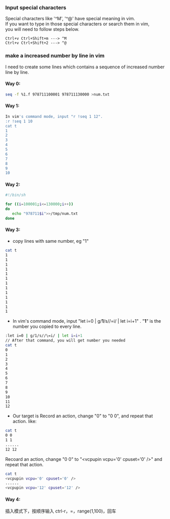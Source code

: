 ### Input special characters 

Special characters like '^M', '^@' have special meaning in vim.  
If you want to type in those special characters or search them in vim,  
you will need to follow steps below.
```vim
Ctrl+v Ctrl+Shift+m ---> ^M
Ctrl+v Ctrl+Shift+2 ---> ^@
```

### make a increased number by line in vim

I need to create some lines which contains a sequence of increased number line by line.

#### Way 0:
```sh
seq -f %1.f 978711100001 978711130000 >num.txt
```
#### Way 1:
```sh
In vim's command mode, input "r !seq 1 12".
:r !seq 1 10
cat t
1
2
3
4
5
6
7
8
9
10
```
#### Way 2:
```sh
#!/bin/sh

for ((i=100001;i<=130000;i++))
do
   echo "978711$i">>/tmp/num.txt
done
```

#### Way 3:
- copy lines with same number, eg "1"
```sh
cat t
1
1
1
1
1
1
1
1
1
1
1
1
1
```

- In vim's command mode, input "let i=0 | g/**1**/s//\=i/ | let i=i+1" . "**1**" is the number you copied to every line.

```sh
:let i=0 | g/1/s//\=i/ | let i=i+1
// After that command, you will get number you needed
cat t
0
1
2
3
4
5
6
7
8
9
10
11
12

```
- Our target is <vcpupin vcpu='0' cpuset='0' />
Record an action, change "0" to "0 0", and repeat that action. like:
```sh
cat t 
0 0
1 1
......
12 12
```
Recoard an action, change "0 0" to "\<vcpupin vcpu='0' cpuset='0' /\>" and repeat that action.
```sh
cat t 
<vcpupin vcpu='0' cpuset='0' />
......
<vcpupin vcpu='12' cpuset='12' />
```


#### Way 4:

插入模式下，按顺序输入 ctrl-r，=，range(1,100)，回车
